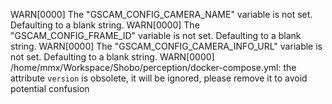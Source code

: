 WARN[0000] The "GSCAM_CONFIG_CAMERA_NAME" variable is not set. Defaulting to a blank string. 
WARN[0000] The "GSCAM_CONFIG_FRAME_ID" variable is not set. Defaulting to a blank string. 
WARN[0000] The "GSCAM_CONFIG_CAMERA_INFO_URL" variable is not set. Defaulting to a blank string. 
WARN[0000] /home/mmx/Workspace/Shobo/perception/docker-compose.yml: the attribute `version` is obsolete, it will be ignored, please remove it to avoid potential confusion 